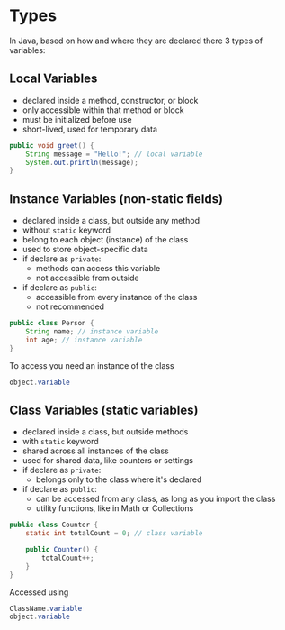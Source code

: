 # Types

In Java, based on how and where they are declared there 3 types of variables:

## Local Variables

- declared inside a method, constructor, or block
- only accessible within that method or block
- must be initialized before use
- short-lived, used for temporary data

```java
public void greet() {
    String message = "Hello!"; // local variable
    System.out.println(message);
}
```

## Instance Variables (non-static fields)

- declared inside a class, but outside any method
- without `static` keyword
- belong to each object (instance) of the class
- used to store object-specific data
- if declare as `private`:
  - methods can access this variable
  - not accessible from outside
- if declare as `public`:
  - accessible from every instance of the class
  - not recommended

```java
public class Person {
    String name; // instance variable
    int age; // instance variable
}
```

To access you need an instance of the class

```java
object.variable
```

## Class Variables (static variables)

- declared inside a class, but outside methods
- with `static` keyword
- shared across all instances of the class
- used for shared data, like counters or settings
- if declare as `private`:
  - belongs only to the class where it's declared
- if declare as `public`:
  - can be accessed from any class, as long as you import the class
  - utility functions, like in Math or Collections

```java
public class Counter {
    static int totalCount = 0; // class variable

    public Counter() {
        totalCount++;
    }
}
```

Accessed using

```java
ClassName.variable
object.variable
```
